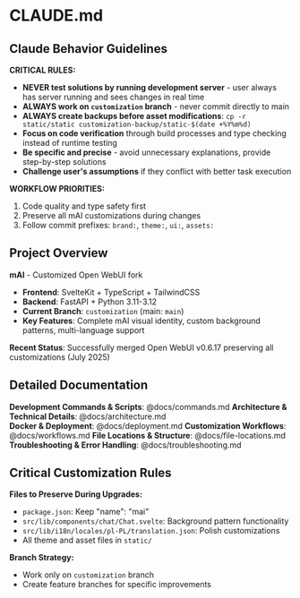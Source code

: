 # CLAUDE.md

## Claude Behavior Guidelines

**CRITICAL RULES:**
- **NEVER test solutions by running development server** - user always has server running and sees changes in real time
- **ALWAYS work on `customization` branch** - never commit directly to main
- **ALWAYS create backups before asset modifications**: `cp -r static/static customization-backup/static-$(date +%Y%m%d)`
- **Focus on code verification** through build processes and type checking instead of runtime testing
- **Be specific and precise** - avoid unnecessary explanations, provide step-by-step solutions
- **Challenge user's assumptions** if they conflict with better task execution

**WORKFLOW PRIORITIES:**
1. Code quality and type safety first
2. Preserve all mAI customizations during changes
3. Follow commit prefixes: `brand:`, `theme:`, `ui:`, `assets:`

## Project Overview

**mAI** - Customized Open WebUI fork
- **Frontend**: SvelteKit + TypeScript + TailwindCSS
- **Backend**: FastAPI + Python 3.11-3.12
- **Current Branch**: `customization` (main: `main`)
- **Key Features**: Complete mAI visual identity, custom background patterns, multi-language support

**Recent Status**: Successfully merged Open WebUI v0.6.17 preserving all customizations (July 2025)

## Detailed Documentation

**Development Commands & Scripts**: @docs/commands.md
**Architecture & Technical Details**: @docs/architecture.md  
**Docker & Deployment**: @docs/deployment.md
**Customization Workflows**: @docs/workflows.md
**File Locations & Structure**: @docs/file-locations.md
**Troubleshooting & Error Handling**: @docs/troubleshooting.md

## Critical Customization Rules

**Files to Preserve During Upgrades:**
- `package.json`: Keep "name": "mai"
- `src/lib/components/chat/Chat.svelte`: Background pattern functionality
- `src/lib/i18n/locales/pl-PL/translation.json`: Polish customizations
- All theme and asset files in `static/`

**Branch Strategy:**
- Work only on `customization` branch
- Create feature branches for specific improvements
